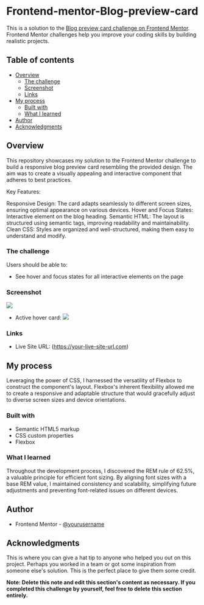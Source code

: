 # Frontend-mentor-Blog-preview-card

This is a solution to the [Blog preview card challenge on Frontend Mentor](https://www.frontendmentor.io/challenges/blog-preview-card-ckPaj01IcS). Frontend Mentor challenges help you improve your coding skills by building realistic projects.

## Table of contents

- [Overview](#overview)
  - [The challenge](#the-challenge)
  - [Screenshot](#screenshot)
  - [Links](#links)
- [My process](#my-process)
  - [Built with](#built-with)
  - [What I learned](#what-i-learned)
- [Author](#author)
- [Acknowledgments](#acknowledgments)

## Overview

This repository showcases my solution to the Frontend Mentor challenge to build a responsive blog preview card resembling the provided design. The aim was to create a visually appealing and interactive component that adheres to best practices.

Key Features:

Responsive Design: The card adapts seamlessly to different screen sizes, ensuring optimal appearance on various devices.
Hover and Focus States: Interactive element on the blog heading.
Semantic HTML: The layout is structured using semantic tags, improving readability and maintainability.
Clean CSS: Styles are organized and well-structured, making them easy to understand and modify.

### The challenge

Users should be able to:

- See hover and focus states for all interactive elements on the page

### Screenshot

![](./design/my-solution-web-view.png.jpg)

- Active hover card:
  ![](./design/my-solution-web-view-active.png.jpg)

### Links

- Live Site URL: (https://your-live-site-url.com)

## My process

Leveraging the power of CSS, I harnessed the versatility of Flexbox to construct the component's layout. Flexbox's inherent flexibility allowed me to create a responsive and adaptable structure that would gracefully adjust to diverse screen sizes and device orientations.

### Built with

- Semantic HTML5 markup
- CSS custom properties
- Flexbox

### What I learned

Throughout the development process, I discovered the REM rule of 62.5%, a valuable principle for efficient font sizing. By aligning font sizes with a base REM value, I maintained consistency and scalability, simplifying future adjustments and preventing font-related issues on different devices.

## Author

- Frontend Mentor - [@yourusername](https://www.frontendmentor.io/profile/NeilNeel)

## Acknowledgments

This is where you can give a hat tip to anyone who helped you out on this project. Perhaps you worked in a team or got some inspiration from someone else's solution. This is the perfect place to give them some credit.

**Note: Delete this note and edit this section's content as necessary. If you completed this challenge by yourself, feel free to delete this section entirely.**
